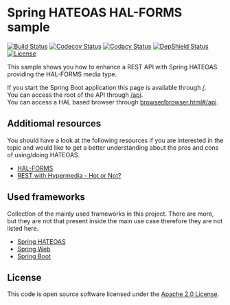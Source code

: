# Spring HATEOAS HAL-FORMS sample
[![Build Status](https://travis-ci.org/ingogriebsch/sample-spring-hateoas-hal-forms.svg?branch=master)](https://travis-ci.org/ingogriebsch/sample-spring-hateoas-hal-forms)
[![Codecov Status](https://codecov.io/gh/ingogriebsch/sample-spring-hateoas-hal-forms/branch/master/graph/badge.svg)](https://codecov.io/gh/ingogriebsch/sample-spring-hateoas-hal-forms)
[![Codacy Status](https://api.codacy.com/project/badge/Grade/19e9eecec72846cfbff047bed2dff18b)](https://app.codacy.com/app/ingo.griebsch/sample-spring-hateoas-hal-forms?utm_source=github.com&utm_medium=referral&utm_content=ingogriebsch/sample-spring-hateoas-hal-forms&utm_campaign=Badge_Grade_Dashboard)
[![DepShield Status](https://depshield.sonatype.org/badges/ingogriebsch/sample-spring-hateoas-hal-forms/depshield.svg)](https://depshield.github.io)
[![License](http://img.shields.io/:license-apache-blue.svg)](http://www.apache.org/licenses/LICENSE-2.0.html)

This sample shows you how to enhance a REST API with Spring HATEOAS providing the HAL-FORMS media type.

If you start the Spring Boot application this page is available through [/](/). \
You can access the root of the API through [/api](/api). \
You can access a HAL based browser through [browser/browser.html#/api](browser/browser.html#/api).

## Additiomal resources
You should have a look at the following resources if you are interested in the topic and would like to get a better understanding about the pros and cons of using/doing HATEOAS.

*   [HAL-FORMS](https://rwcbook.github.io/hal-forms/)
*   [REST with Hypermedia - Hot or Not?](https://reflectoring.io/rest-hypermedia/)

## Used frameworks
Collection of the mainly used frameworks in this project. There are more, but they are not that present inside the main use case therefore they are not listed here.

*   [Spring HATEOAS](https://docs.spring.io/spring-hateoas/docs/1.0.0.RC2/reference/html/)
*   [Spring Web](https://docs.spring.io/spring/docs/5.2.0.RC2/spring-framework-reference/web.html#spring-web)
*   [Spring Boot](https://docs.spring.io/spring-boot/docs/2.2.0.M6/reference/htmlsingle/)

## License
This code is open source software licensed under the [Apache 2.0 License](https://www.apache.org/licenses/LICENSE-2.0.html).
